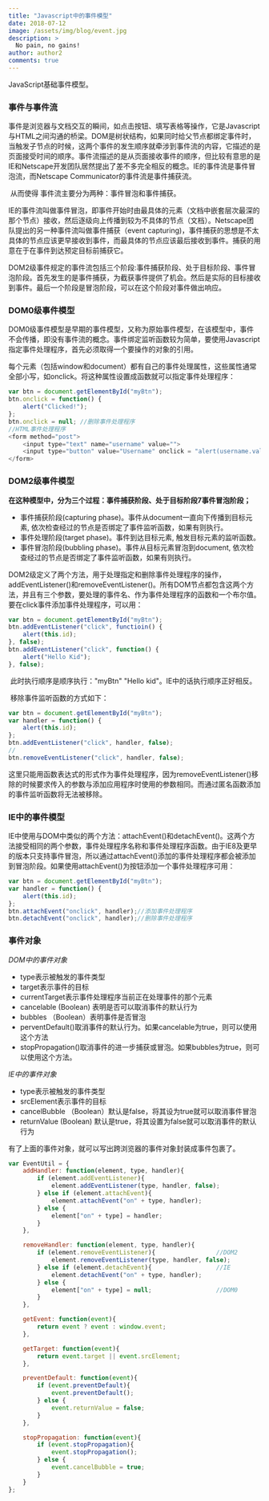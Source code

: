 ```yaml
---
title: "Javascript中的事件模型"
date: 2018-07-12
image: /assets/img/blog/event.jpg
description: >
  No pain, no gains!
author: author2
comments: true
---
```


JavaScript基础事件模型。

### 事件与事件流

​        事件是浏览器与文档交互的瞬间，如点击按钮、填写表格等操作，它是Javascript与HTML之间沟通的桥梁。DOM是树状结构，如果同时给父节点都绑定事件时，当触发子节点的时候，这两个事件的发生顺序就牵涉到事件流的内容，它描述的是页面接受时间的顺序。事件流描述的是从页面接收事件的顺序，但比较有意思的是IE和Netscape开发团队居然提出了差不多完全相反的概念。IE的事件流是事件冒泡流，而Netscape Communicator的事件流是事件捕获流。

​       从而使得 事件流主要分为两种：事件冒泡和事件捕获。

​        IE的事件流叫做事件冒泡，即事件开始时由最具体的元素（文档中嵌套层次最深的那个节点）接收，然后逐级向上传播到较为不具体的节点（文档）。Netscape团队提出的另一种事件流叫做事件捕获（event capturing)，事件捕获的思想是不太具体的节点应该更早接收到事件，而最具体的节点应该最后接收到事件。捕获的用意在于在事件到达预定目标前捕获它。

​        DOM2级事件规定的事件流包括三个阶段:事件捕获阶段、处于目标阶段、事件冒泡阶段。首先发生的是事件捕获，为截获事件提供了机会。然后是实际的目标接收到事件。最后一个阶段是冒泡阶段，可以在这个阶段对事件做出响应。

### **DOM0级事件模型**   

​        DOM0级事件模型是早期的事件模型，又称为原始事件模型，在该模型中，事件不会传播，即没有事件流的概念。事件绑定监听函数较为简单，要使用Javascript指定事件处理程序，首先必须取得一个要操作的对象的引用。

​        每个元素（包括window和document）都有自己的事件处理属性，这些属性通常全部小写，如onclick。将这种属性设置成函数就可以指定事件处理程序：

```javascript
var btn = document.getElementById("myBtn");
btn.onclick = function() {
    alert("Clicked!");
};
btn.onclick = null; //删除事件处理程序
//HTML事件处理程序
<form method="post">
    <input type="text" name="username" value="">
    <input type="button" value="Username" onclick = "alert(username.value)">
</form>
```

###  **DOM2级事件模型**

​        **在这种模型中，分为三个过程：事件捕获阶段、处于目标阶段7事件冒泡阶段；**

- 事件捕获阶段(capturing phase)。事件从document一直向下传播到目标元素, 依次检查经过的节点是否绑定了事件监听函数，如果有则执行。
- 事件处理阶段(target phase)。事件到达目标元素, 触发目标元素的监听函数。
- 事件冒泡阶段(bubbling phase)。事件从目标元素冒泡到document, 依次检查经过的节点是否绑定了事件监听函数，如果有则执行。

​        DOM2级定义了两个方法，用于处理指定和删除事件处理程序的操作，addEventListener()和removeEventListener()。所有DOM节点都包含这两个方法，并且有三个参数，要处理的事件名、作为事件处理程序的函数和一个布尔值。要在click事件添加事件处理程序，可以用：

```javascript
var btn = document.getElementById("myBtn");
btn.addEventListener("click", functioin() {
    alert(this.id);
}, false);
btn.addEventListener("click", function() {
    alert("Hello Kid");
}, false);
```

​        此时执行顺序是顺序执行："myBtn"  "Hello kid"。IE中的话执行顺序正好相反。

​        移除事件监听函数的方式如下：

```javascript
var btn = document.getElementById("myBtn");
var handler = function() {
    alert(this.id);
};
btn.addEventListener("click", handler, false);
// 
btn.removeEventListener("click", handler, false);
```

​        这里只能用函数表达式的形式作为事件处理程序，因为removeEventListener()移除的时候要求传入的参数与添加应用程序时使用的参数相同。而通过匿名函数添加的事件监听函数将无法被移除。

### **IE中的事件模型**

​        IE中使用与DOM中类似的两个方法：attachEvent()和detachEvent()。这两个方法接受相同的两个参数，事件处理程序名称和事件处理程序函数。由于IE8及更早的版本只支持事件冒泡，所以通过attachEvent()添加的事件处理程序都会被添加到冒泡阶段。如果使用attachEvent()为按钮添加一个事件处理程序可用：

```javascript
var btn = document.getElementById("myBtn");
var handler = function() {
    alert(this.id);
};
btn.attachEvent("onclick", handler);//添加事件处理程序
btn.detachEvent("onclick", handler);//删除事件处理程序
```

### **事件对象**

*DOM中的事件对象*

- type表示被触发的事件类型
- target表示事件的目标
- currentTarget表示事件处理程序当前正在处理事件的那个元素
- cancelable (Boolean) 表明是否可以取消事件的默认行为
- bubbles （Boolean）表明事件是否冒泡
- perventDefault()取消事件的默认行为。如果cancelable为true，则可以使用这个方法
- stopPropagation()取消事件的进一步捕获或冒泡。如果bubbles为true，则可以使用这个方法。

*IE中的事件对象* 

- type表示被触发的事件类型
- srcElement表示事件的目标
- cancelBubble （Boolean）默认是false，将其设为true就可以取消事件冒泡
- returnValue (Boolean) 默认是true，将其设置为false就可以取消事件的默认行为

​        有了上面的事件对象，就可以写出跨浏览器的事件对象封装成事件包裹了。

```javascript
var EventUtil = {
    addHandler: function(element, type, handler){
        if (element.addEventListener){
            element.addEventListener(type, handler, false);
        } else if (element.attachEvent){
            element.attachEvent("on" + type, handler);
        } else {
            element["on" + type] = handler;
        }
    },

    removeHandler: function(element, type, handler){
        if (element.removeEventListener){                 //DOM2
            element.removeEventListener(type, handler, false);
        } else if (element.detachEvent){                  //IE
            element.detachEvent("on" + type, handler);
        } else {
            element["on" + type] = null;                  //DOM0
        }
    },

    getEvent: function(event){
        return event ? event : window.event;
    },

    getTarget: function(event){
        return event.target || event.srcElement;
    },

    preventDefault: function(event){
        if (event.preventDefault){
            event.preventDefault();
        } else {
            event.returnValue = false;
        }
    },

    stopPropagation: function(event){
        if (event.stopPropagation){
            event.stopPropagation();
        } else {
            event.cancelBubble = true;
        }
    }
};
```

 